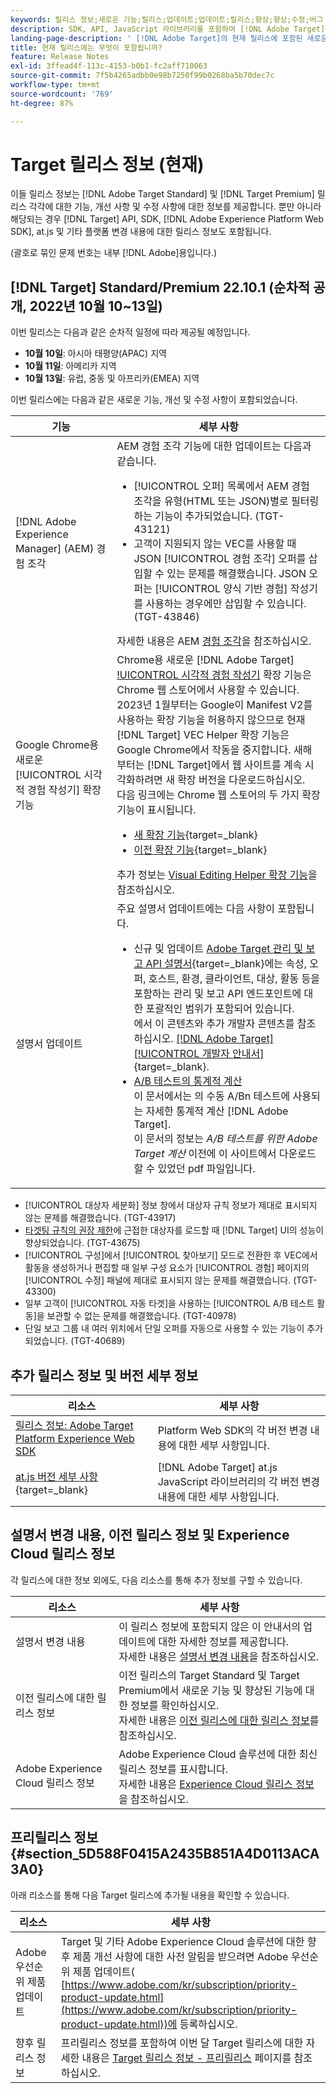 ```yaml
---
keywords: 릴리스 정보;새로운 기능;릴리스;업데이트;업데이트;릴리스;향상;향상;수정;버그 수정;업데이트
description: SDK, API, JavaScript 라이브러리를 포함하여 [!DNL Adobe Target]의 현재 릴리스에 포함된 새로운 기능 및 개선, 수정 사항에 대해 알아봅니다.
landing-page-description: ' [!DNL Adobe Target]의 현재 릴리스에 포함된 새로운 기능, 개선 사항 및 수정 사항에 대해 알아봅니다.'
title: 현재 릴리스에는 무엇이 포함됩니까?
feature: Release Notes
exl-id: 3ffead4f-113c-4153-b0b1-fc2aff710063
source-git-commit: 7f5b4265adbb0e98b7250f99b0268ba5b70dec7c
workflow-type: tm+mt
source-wordcount: '769'
ht-degree: 87%

---
```


# Target 릴리스 정보 (현재)

이들 릴리스 정보는 [!DNL Adobe Target Standard] 및 [!DNL Target Premium] 릴리스 각각에 대한 기능, 개선 사항 및 수정 사항에 대한 정보를 제공합니다. 뿐만 아니라 해당되는 경우 [!DNL Target] API, SDK, [!DNL Adobe Experience Platform Web SDK], at.js 및 기타 플랫폼 변경 내용에 대한 릴리스 정보도 포함됩니다.

(괄호로 묶인 문제 번호는 내부 [!DNL Adobe]용입니다.)

## [!DNL Target] Standard/Premium 22.10.1 (순차적 공개, 2022년 10월 10~13일)

이번 릴리스는 다음과 같은 순차적 일정에 따라 제공될 예정입니다.

* **10월 10일**: 아시아 태평양(APAC) 지역
* **10월 11일**: 아메리카 지역
* **10월 13일**: 유럽, 중동 및 아프리카(EMEA) 지역

이번 릴리스에는 다음과 같은 새로운 기능, 개선 및 수정 사항이 포함되었습니다.

| 기능 | 세부 사항 |
| --- | --- |
| [!DNL Adobe Experience Manager] (AEM) 경험 조각 | AEM 경험 조각 기능에 대한 업데이트는 다음과 같습니다.<ul><li>[!UICONTROL 오퍼] 목록에서 AEM 경험 조각을 유형(HTML 또는 JSON)별로 필터링하는 기능이 추가되었습니다. (TGT-43121)</li><li>고객이 지원되지 않는 VEC를 사용할 때 JSON [!UICONTROL 경험 조각] 오퍼를 삽입할 수 있는 문제를 해결했습니다. JSON 오퍼는 [!UICONTROL 양식 기반 경험] 작성기를 사용하는 경우에만 삽입할 수 있습니다. (TGT-43846)</li></ul>자세한 내용은 AEM [경험 조각](/help/main/c-experiences/c-manage-content/aem-experience-fragments.md)을 참조하십시오. |
| Google Chrome용 새로운 [!UICONTROL 시각적 경험 작성기] 확장 기능 | Chrome용 새로운 [!DNL Adobe Target] [!UICONTROL 시각적 경험 작성기](VEC) 확장 기능은 Chrome 웹 스토어에서 사용할 수 있습니다.<br>2023년 1월부터는 Google이 Manifest V2를 사용하는 확장 기능을 허용하지 않으므로 현재 [!DNL Target] VEC Helper 확장 기능은 Google Chrome에서 작동을 중지합니다. 새해부터는 [!DNL Target]에서 웹 사이트를 계속 시각화하려면 새 확장 버전을 다운로드하십시오.<br>다음 링크에는 Chrome 웹 스토어의 두 가지 확장 기능이 표시됩니다.<ul><li>[새 확장 기능](https://chrome.google.com/webstore/detail/adobe-experience-cloud-vi/kgmjjkfjacffaebgpkpcllakjifppnca){target=_blank}</li><li>[이전 확장 기능](https://chrome.google.com/webstore/detail/adobe-target-vec-helper/ggjpideecfnbipkacplkhhaflkdjagak){target=_blank}</li></ul>추가 정보는 [Visual Editing Helper 확장 기능](/help/main/c-experiences/c-visual-experience-composer/r-troubleshoot-composer/visual-editing-helper-extension.md)을 참조하십시오. |
| 설명서 업데이트 | 주요 설명서 업데이트에는 다음 사항이 포함됩니다.<ul><li>신규 및 업데이트 [Adobe Target 관리 및 보고 API 설명서](https://developer.adobe.com/target/administer/admin-api/){target=_blank}에는 속성, 오퍼, 호스트, 환경, 클라이언트, 대상, 활동 등을 포함하는 관리 및 보고 API 엔드포인트에 대한 포괄적인 범위가 포함되어 있습니다.<br>에서 이 콘텐츠와 추가 개발자 콘텐츠를 참조하십시오. [[!DNL Adobe Target] [!UICONTROL 개발자 안내서]](https://developer.adobe.com/target/){target=_blank}.</li><li>[A/B 테스트의 통계적 계산](/help/main/c-reports/statistical-methodology/statistical-calculations.md)<br>이 문서에서는 의 수동 A/Bn 테스트에 사용되는 자세한 통계적 계산 [!DNL Adobe Target].<br>이 문서의 정보는 *A/B 테스트를 위한 Adobe Target 계산* 이전에 이 사이트에서 다운로드할 수 있었던 pdf 파일입니다.</li></ul> |

* [!UICONTROL 대상자 세분화] 정보 창에서 대상자 규칙 정보가 제대로 표시되지 않는 문제를 해결했습니다. (TGT-43917)
* [타겟팅 규칙의 권장 제한](/help/main/r-troubleshooting-target/target-limits.md#targeting-rules)에 근접한 대상자를 로드할 때 [!DNL Target] UI의 성능이 향상되었습니다. (TGT-43675)
* [!UICONTROL 구성]에서 [!UICONTROL 찾아보기] 모드로 전환한 후 VEC에서 활동을 생성하거나 편집할 때 일부 구성 요소가 [!UICONTROL 경험] 페이지의 [!UICONTROL 수정] 패널에 제대로 표시되지 않는 문제를 해결했습니다. (TGT-43300)
* 일부 고객이 [!UICONTROL 자동 타겟]을 사용하는 [!UICONTROL A/B 테스트 활동]을 보관할 수 없는 문제를 해결했습니다. (TGT-40978)
* 단일 보고 그룹 내 여러 위치에서 단일 오퍼를 자동으로 사용할 수 있는 기능이 추가되었습니다. (TGT-40689)

## 추가 릴리스 정보 및 버전 세부 정보

| 리소스 | 세부 사항 |
|--- |--- |
| [릴리스 정보: Adobe Target Platform Experience Web SDK](https://experienceleague.adobe.com/docs/experience-platform/edge/release-notes.html?lang=ko-KR) | Platform Web SDK의 각 버전 변경 내용에 대한 세부 사항입니다. |
| [at.js 버전 세부 사항](https://developer.adobe.com/target/implement/client-side/atjs/target-atjs-versions/){target=_blank} | [!DNL Adobe Target] at.js JavaScript 라이브러리의 각 버전 변경 내용에 대한 세부 사항입니다. |

## 설명서 변경 내용, 이전 릴리스 정보 및 Experience Cloud 릴리스 정보

각 릴리스에 대한 정보 외에도, 다음 리소스를 통해 추가 정보를 구할 수 있습니다.

| 리소스 | 세부 사항 |
|--- |--- |
| 설명서 변경 내용 | 이 릴리스 정보에 포함되지 않은 이 안내서의 업데이트에 대한 자세한 정보를 제공합니다.<br>자세한 내용은 [설명서 변경 내용](/help/main/r-release-notes/doc-change.md#reference_366123CF00994BACBBF9BBDF2C4D840C)을 참조하십시오. |
| 이전 릴리스에 대한 릴리스 정보 | 이전 릴리스의 Target Standard 및 Target Premium에서 새로운 기능 및 향상된 기능에 대한 정보를 확인하십시오.<br>자세한 내용은 [이전 릴리스에 대한 릴리스 정보](/help/main/r-release-notes/release-notes-for-previous-releases.md)를 참조하십시오. |
| Adobe Experience Cloud 릴리스 정보 | Adobe Experience Cloud 솔루션에 대한 최신 릴리스 정보를 표시합니다.<br>자세한 내용은 [Experience Cloud 릴리스 정보](https://experienceleague.adobe.com/docs/release-notes/experience-cloud/current.html?lang=ko-KR)을 참조하십시오. |

## 프리릴리스 정보 {#section_5D588F0415A2435B851A4D0113ACA3A0}

아래 리소스를 통해 다음 Target 릴리스에 추가될 내용을 확인할 수 있습니다.

| 리소스 | 세부 사항 |
|--- |--- |
| Adobe 우선순위 제품 업데이트 | Target 및 기타 Adobe Experience Cloud 솔루션에 대한 향후 제품 개선 사항에 대한 사전 알림을 받으려면 Adobe 우선순위 제품 업데이트(<br>[https://www.adobe.com/kr/subscription/priority-product-update.html](https://www.adobe.com/kr/subscription/priority-product-update.html))에 등록하십시오. |
| 향후 릴리스 정보 | 프리릴리스 정보를 포함하여 이번 달 Target 릴리스에 대한 자세한 내용은 [Target 릴리스 정보 - 프리릴리스](/help/main/r-release-notes/target-release-notes.md) 페이지를 참조하십시오. |
